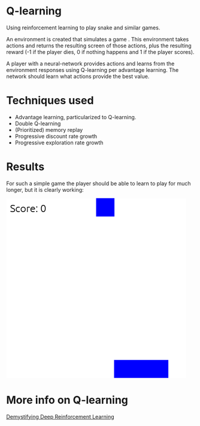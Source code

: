 # Q-learning
Using reinforcement learning to play snake and similar games.

An environment is created that simulates a game . This environment takes actions and returns the resulting screen of those actions, plus the resulting reward (-1 if the player dies, 0 if nothing happens and 1 if the player scores).

A player with a neural-network provides actions and learns from the environment responses using Q-learning per advantage learning. The network should learn what actions provide the best value. 

# Techniques used

* Advantage learning, particularized to Q-learning.
* Double Q-learning
* (Prioritized) memory replay
* Progressive discount rate growth
* Progressive exploration rate growth

# Results

For such a simple game the player should be able to learn to play for much longer, but it is clearly working:

![Neural network playing catch](https://raw.githubusercontent.com/carllacan/qlearning/master/catchgame.gif)

# More info on Q-learning

[Demystifying Deep Reinforcement Learning](https://www.intelnervana.com/demystifying-deep-reinforcement-learning/)
